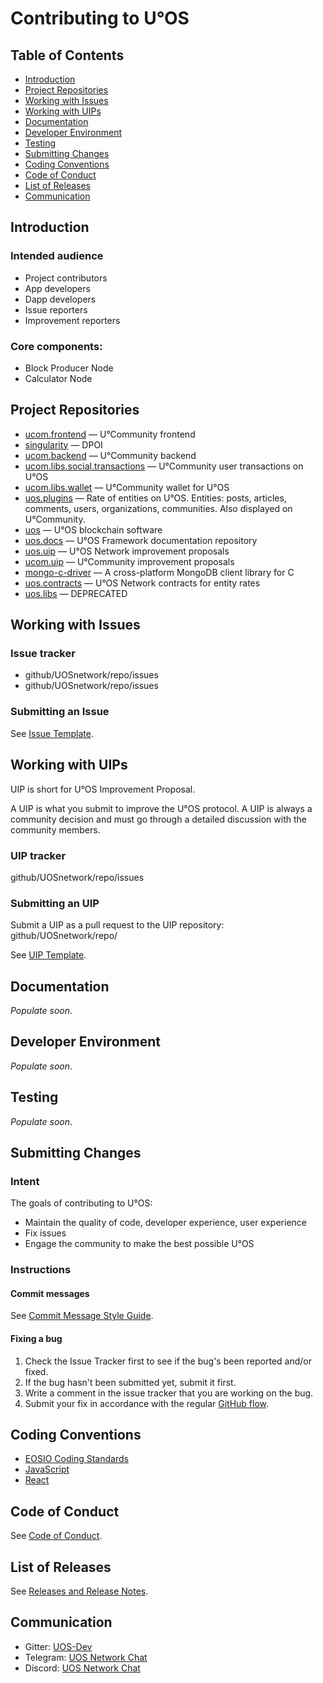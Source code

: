 Contributing to U°OS
====================

Table of Contents
-----------------

* [Introduction](#introduction)
* [Project Repositories](#repos)
* [Working with Issues](#issues)
* [Working with UIPs](#uips)
* [Documentation](#docs)
* [Developer Environment](#environment)
* [Testing](#testing)
* [Submitting Changes](#commits)
* [Coding Conventions](#codestyle)
* [Code of Conduct](#conduct)
* [List of Releases](#releases)
* [Communication](#communication)

Introduction <a name="introduction"></a>
----------------------------------------

### Intended audience

* Project contributors
* App developers
* Dapp developers
* Issue reporters
* Improvement reporters

### Core components:

* Block Producer Node
* Calculator Node

Project Repositories <a name="repos"></a>
-----------------------------------------

* [ucom.frontend](https://github.com/UOSnetwork/ucom.frontend) — U°Community frontend
* [singularity](https://github.com/UOSnetwork/singularity) — DPOI
* [ucom.backend](https://github.com/UOSnetwork/ucom.backend) — U°Community backend
* [ucom.libs.social.transactions](https://github.com/UOSnetwork/ucom.libs.social.transactions) — U°Community user transactions on U°OS
* [ucom.libs.wallet](https://github.com/UOSnetwork/ucom.libs.wallet) — U°Community wallet for U°OS
* [uos.plugins](https://github.com/UOSnetwork/uos.plugins) — Rate of entities on U°OS. Entities: posts, articles, comments, users, organizations, communities. Also displayed on U°Community.
* [uos](https://github.com/UOSnetwork/uos) — U°OS blockchain software
* [uos.docs](https://github.com/UOSnetwork/uos.docs) — U°OS Framework documentation repository
* [uos.uip](https://github.com/UOSnetwork/uos.uip) — U°OS Network improvement proposals
* [ucom.uip](https://github.com/UOSnetwork/ucom.uip) — U°Community improvement proposals
* [mongo-c-driver](https://github.com/UOSnetwork/mongo-c-driver) — A cross-platform MongoDB client library for C
* [uos.contracts](https://github.com/UOSnetwork/uos.contracts) — U°OS Network contracts for entity rates
* [uos.libs](https://github.com/UOSnetwork/uos.libs) — DEPRECATED

Working with Issues <a name="issues"></a>
-----------------------------------------

### Issue tracker

* github/UOSnetwork/repo/issues
* github/UOSnetwork/repo/issues

### Submitting an Issue

See [Issue Template](issue_template.md).

Working with UIPs <a name="uips"></a>
-------------------------------------

UIP is short for U°OS Improvement Proposal.

A UIP is what you submit to improve the U°OS protocol. A UIP is always a community decision and must go through a detailed discussion with the community members.

### UIP tracker

github/UOSnetwork/repo/issues

### Submitting an UIP

Submit a UIP as a pull request to the UIP repository: github/UOSnetwork/repo/

See [UIP Template](../../../uos.uip/blob/master/uip_template.md).

Documentation <a name="docs"></a>
---------------------------------

*Populate soon*.

Developer Environment <a name="environment"></a>
------------------------------------------------

*Populate soon*.

Testing <a name="testing"></a>
------------------------------

*Populate soon*.

Submitting Changes <a name="commits"></a>
-----------------------------------------

### Intent

The goals of contributing to U°OS:

* Maintain the quality of code, developer experience, user experience
* Fix issues
* Engage the community to make the best possible U°OS

### Instructions

#### Commit messages

See [Commit Message Style Guide](commit_message.md).

#### Fixing a bug

1. Check the Issue Tracker first to see if the bug's been reported and/or fixed.
2. If the bug hasn't been submitted yet, submit it first.
3. Write a comment in the issue tracker that you are working on the bug.
4. Submit your fix in accordance with the regular [GitHub flow](https://help.github.com/articles/github-flow/).

Coding Conventions <a name="codestyle"></a>
-------------------------------------------

* [EOSIO Coding Standards](https://developers.eos.io/eosio-home/docs/coding-standards)
* [JavaScript](https://standardjs.com/)
* [React](https://github.com/airbnb/javascript/tree/master/react)

Code of Conduct <a name="conduct"></a>
--------------------------------------

See [Code of Conduct](code_of_conduct.md).

List of Releases <a name="releases"></a>
----------------------------------------

See [Releases and Release Notes](releases.md).

Communication <a name="communication"></a>
------------------------------------------

* Gitter: [UOS-Dev](https://gitter.im/UOS-Dev/)
* Telegram: [UOS Network Chat](https://t.me/uos_network_en)
* Discord: [UOS Network Chat](https://discord.gg/Bcq2Q5C)
